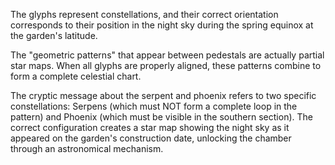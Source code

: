 The glyphs represent constellations, and their correct orientation corresponds to their position in the night sky during the spring equinox at the garden's latitude.

The "geometric patterns" that appear between pedestals are actually partial star maps. When all glyphs are properly aligned, these patterns combine to form a complete celestial chart.

The cryptic message about the serpent and phoenix refers to two specific constellations: Serpens (which must NOT form a complete loop in the pattern) and Phoenix (which must be visible in the southern section). The correct configuration creates a star map showing the night sky as it appeared on the garden's construction date, unlocking the chamber through an astronomical mechanism.
